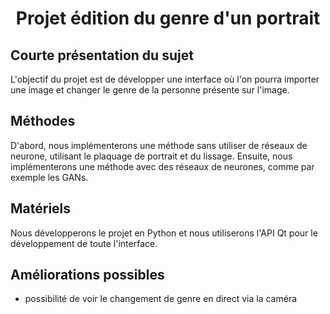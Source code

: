 # <div align=center> Projet édition du genre d'un portrait </div>

## Courte présentation du sujet
L'objectif du projet est de développer une interface où l'on pourra importer une image et changer le genre de la personne présente sur l'image.

## Méthodes
D'abord, nous implémenterons une méthode sans utiliser de réseaux de neurone, utilisant le plaquage de portrait et du lissage. Ensuite, nous implémenterons une méthode avec des réseaux de neurones, comme par exemple les GANs. 

## Matériels
Nous développerons le projet en Python et nous utiliserons l'API Qt pour le développement de toute l'interface.

## Améliorations possibles
- possibilité de voir le changement de genre en direct via la caméra
